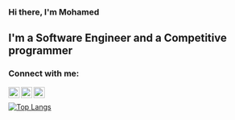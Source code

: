 ### Hi there, I'm Mohamed

## I'm a Software Engineer and a Competitive programmer


### Connect with me:

[<img align="left" alt="Gmail" width="22px" src="https://cdn.jsdelivr.net/npm/simple-icons@v3/icons/gmail.svg" />][gmail]
[<img align="left" alt="FaceBook" width="22px" src="https://cdn.jsdelivr.net/npm/simple-icons@v3/icons/facebook.svg" />][facebook]
[<img align="left" alt="LinkedIn" width="22px" src="https://cdn.jsdelivr.net/npm/simple-icons@v3/icons/linkedin.svg" />][linkedin]

<br />

[![Top Langs](https://github-readme-stats.vercel.app/api/top-langs/?username=Mohamed-Fathy-Salah&layout=compact)](https://github.com/anuraghazra/github-readme-stats)

[linkedin]: https://www.linkedin.com/in/mohamed-fathy-b30047202/
[facebook]: https://www.facebook.com/profile.php?id=100036486018392
[gmail]: mohamedfathy29908@gmail.com

